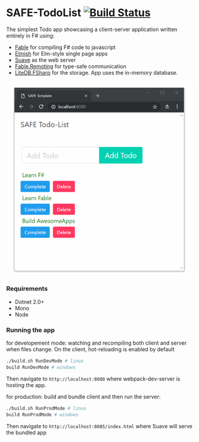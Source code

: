# SAFE-TodoList [![Build Status](https://travis-ci.org/Zaid-Ajaj/SAFE-TodoList.svg?branch=master)](https://travis-ci.org/Zaid-Ajaj/SAFE-TodoList)

The simplest Todo app showcasing a client-server application written entirely in F# using:
 - [Fable](https://github.com/fable-compiler/Fable) for compiling F# code to javascript
 - [Elmish](https://github.com/fable-elmish/elmish) for Elm-style single page apps
 - [Suave](https://github.com/SuaveIO/suave) as the web server
 - [Fable.Remoting](https://github.com/Zaid-Ajaj/Fable.Remoting) for type-safe communication
 - [LiteDB.FSharp](https://github.com/Zaid-Ajaj/LiteDB.FSharp) for the storage. App uses the in-memory database. 

![](./safe-todolist.gif)

### Requirements
 - Dotnet 2.0+
 - Mono
 - Node

### Running the app
for developement mode: watching and recompiling both client and server when files change. On the client, hot-reloading is enabled by default

```sh
./build.sh RunDevMode # linux
build RunDevMode # windows
```
Then navigate to `http://localhost:8080` where webpack-dev-server is hosting the app.

for production: build and bundle client and then run the server:
```sh
./build.sh RunProdMode # linux
build RunProdMode # windows
```
Then navigate to `http://localhost:8085/index.html` where Suave will serve the bundled app 